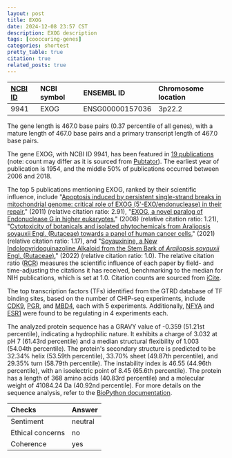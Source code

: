 ```yaml
---
layout: post
title: EXOG
date: 2024-12-08 23:57 CST
description: EXOG description
tags: [cooccuring-genes]
categories: shortest
pretty_table: true
citation: true
related_posts: true
---
```




| [NCBI ID](https://www.ncbi.nlm.nih.gov/gene/9941) | NCBI symbol | ENSEMBL ID | Chromosome location |
| :-------- | :------- | :-------- | :------- |
| 9941  | EXOG | ENSG00000157036 | 3p22.2 |



The gene length is 467.0 base pairs (0.37 percentile of all genes), with a mature length of 467.0 base pairs and a primary transcript length of 467.0 base pairs.


The gene EXOG, with NCBI ID 9941, has been featured in [19 publications](https://pubmed.ncbi.nlm.nih.gov/?term=%22EXOG%22) (note: count may differ as it is sourced from [Pubtator](https://academic.oup.com/nar/article/47/W1/W587/5494727)). The earliest year of publication is 1954, and the middle 50% of publications occurred between 2006 and 2018.


The top 5 publications mentioning EXOG, ranked by their scientific influence, include "[Apoptosis induced by persistent single-strand breaks in mitochondrial genome: critical role of EXOG (5'-EXO/endonuclease) in their repair.](https://pubmed.ncbi.nlm.nih.gov/21768646)" (2011) (relative citation ratio: 2.91), "[EXOG, a novel paralog of Endonuclease G in higher eukaryotes.](https://pubmed.ncbi.nlm.nih.gov/18187503)" (2008) (relative citation ratio: 1.21), "[Cytotoxicity of botanicals and isolated phytochemicals from Araliopsis soyauxii Engl. (Rutaceae) towards a panel of human cancer cells.](https://pubmed.ncbi.nlm.nih.gov/33166626)" (2021) (relative citation ratio: 1.17), and "[Soyauxinine, a New Indolopyridoquinazoline Alkaloid from the Stem Bark of <i>Araliopsis soyauxii</i> Engl. (Rutaceae).](https://pubmed.ncbi.nlm.nih.gov/35164367)" (2022) (relative citation ratio: 1.0). The relative citation ratio ([RCR](https://journals.plos.org/plosbiology/article?id=10.1371/journal.pbio.1002541)) measures the scientific influence of each paper by field- and time-adjusting the citations it has received, benchmarking to the median for NIH publications, which is set at 1.0. Citation counts are sourced from [iCite](https://icite.od.nih.gov).





The top transcription factors (TFs) identified from the GTRD database of TF binding sites, based on the number of CHIP-seq experiments, include [CDK9](https://www.ncbi.nlm.nih.gov/gene/1025), [PGR](https://www.ncbi.nlm.nih.gov/gene/5241), and [MBD4](https://www.ncbi.nlm.nih.gov/gene/8930), each with 5 experiments. Additionally, [NFYA](https://www.ncbi.nlm.nih.gov/gene/4800) and [ESR1](https://www.ncbi.nlm.nih.gov/gene/2099) were found to be regulating in 4 experiments each.











The analyzed protein sequence has a GRAVY value of -0.359 (51.21st percentile), indicating a hydrophilic nature. It exhibits a charge of 3.032 at pH 7 (61.43rd percentile) and a median structural flexibility of 1.003 (54.04th percentile). The protein's secondary structure is predicted to be 32.34% helix (53.59th percentile), 33.70% sheet (49.87th percentile), and 29.35% turn (58.79th percentile). The instability index is 46.55 (44.96th percentile), with an isoelectric point of 8.45 (65.6th percentile). The protein has a length of 368 amino acids (40.83rd percentile) and a molecular weight of 41084.24 Da (40.92nd percentile). For more details on the sequence analysis, refer to the [BioPython documentation](https://biopython.org/docs/1.75/api/Bio.SeqUtils.ProtParam.html).



| Checks    | Answer |
| :-------- | :------- |
| Sentiment  | neutral   |
| Ethical concerns | no     |
| Coherence    | yes    |